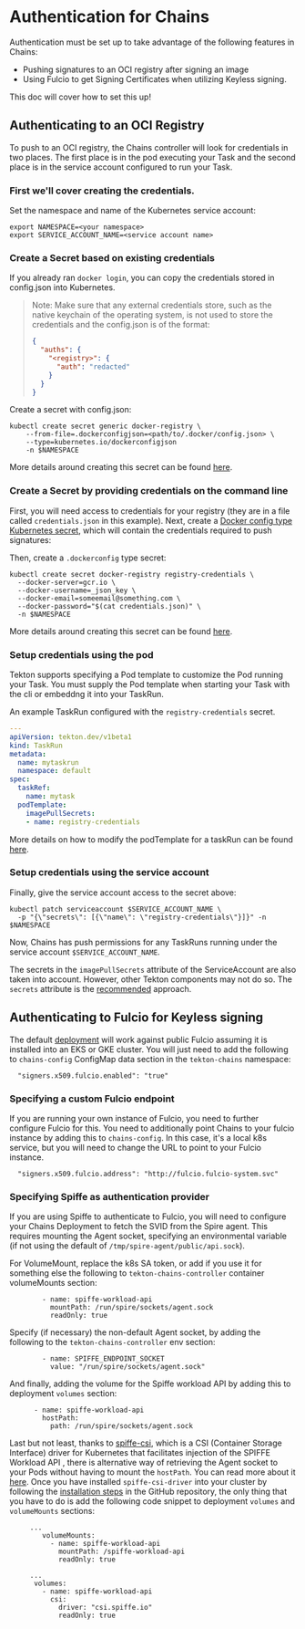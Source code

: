 <!--
---
linkTitle: "Authentication for Chains"
weight: 10
---
-->

# Authentication for Chains

Authentication must be set up to take advantage of the following features in Chains:

* Pushing signatures to an OCI registry after signing an image
* Using Fulcio to get Signing Certificates when utilizing Keyless signing.

This doc will cover how to set this up!

## Authenticating to an OCI Registry

To push to an OCI registry, the Chains controller will look for credentials in two places. The first place is in the pod executing your Task and the second place is in the service account configured to run your Task.

### First we'll cover creating the credentials.

Set the namespace and name of the Kubernetes service account:

```shell
export NAMESPACE=<your namespace>
export SERVICE_ACCOUNT_NAME=<service account name>
```

### Create a Secret based on existing credentials

If you already ran `docker login`, you can copy the credentials stored in
config.json into Kubernetes.

> Note: Make sure that any external credentials store, such as the native
> keychain of the operating system, is not used to store the credentials and
> the config.json is of the format:
> ```json
> {
>   "auths": {
>     "<registry>": {
>       "auth": "redacted"
>     }
>   }
> }
> ```

Create a secret with config.json:

```shell
kubectl create secret generic docker-registry \
    --from-file=.dockerconfigjson=<path/to/.docker/config.json> \
    --type=kubernetes.io/dockerconfigjson
    -n $NAMESPACE
```

More details around creating this secret can be found [here](https://kubernetes.io/docs/tasks/configure-pod-container/pull-image-private-registry/#registry-secret-existing-credentials).

### Create a Secret by providing credentials on the command line

First, you will need access to credentials for your registry (they are in a file called `credentials.json` in this example).
Next, create a [Docker config type Kubernetes secret](https://kubernetes.io/docs/concepts/configuration/secret/#docker-config-secrets), which will contain the credentials required to push signatures:

Then, create a `.dockerconfig` type secret:

```shell
kubectl create secret docker-registry registry-credentials \
  --docker-server=gcr.io \
  --docker-username=_json_key \
  --docker-email=someemail@something.com \
  --docker-password="$(cat credentials.json)" \
  -n $NAMESPACE
```

More details around creating this secret can be found [here](https://kubernetes.io/docs/tasks/configure-pod-container/pull-image-private-registry/#create-a-secret-by-providing-credentials-on-the-command-line).

### Setup credentials using the pod
Tekton supports specifying a Pod template to customize the Pod running your Task. You must supply the Pod template when starting your Task with the cli or embeddng it into your TaskRun.

An example TaskRun configured with the `registry-credentials` secret.
```yaml
---
apiVersion: tekton.dev/v1beta1
kind: TaskRun
metadata:
  name: mytaskrun
  namespace: default
spec:
  taskRef:
    name: mytask
  podTemplate:
    imagePullSecrets:
    - name: registry-credentials
```

More details on how to modify the podTemplate for a taskRun can be found [here](https://github.com/tektoncd/pipeline/blob/main/docs/taskruns.md#specifying-a-pod-template).

### Setup credentials using the service account

Finally, give the service account access to the secret above:

```shell
kubectl patch serviceaccount $SERVICE_ACCOUNT_NAME \
  -p "{\"secrets\": [{\"name\": \"registry-credentials\"}]}" -n $NAMESPACE
```

Now, Chains has push permissions for any TaskRuns running under the service account `$SERVICE_ACCOUNT_NAME`.

The secrets in the `imagePullSecrets` attribute of the ServiceAccount are also taken into account.
However, other Tekton components may not do so. The `secrets` attribute is the
[recommended](https://tekton.dev/docs/pipelines/auth/) approach.

## Authenticating to Fulcio for Keyless signing

The default [deployment](../config/100-deployment.yaml) will work against
public Fulcio assuming it is installed into an EKS or GKE cluster. You will
just need to add the following to `chains-config` ConfigMap data section in the
`tekton-chains` namespace:

```
  "signers.x509.fulcio.enabled": "true"
```

### Specifying a custom Fulcio endpoint

If you are running your own instance of Fulcio, you need to further
configure Fulcio for this. You need to additionally point Chains to your
fulcio instance by adding this to `chains-config`. In this case, it's a local
k8s service, but you will need to change the URL to point to your Fulcio
instance.

```
  "signers.x509.fulcio.address": "http://fulcio.fulcio-system.svc"
```

### Specifying Spiffe as authentication provider

If you are using Spiffe to authenticate to Fulcio, you will need to configure
your Chains Deployment to fetch the SVID from the Spire agent. This requires
mounting the Agent socket, specifying an environmental variable (if not using
the default of `/tmp/spire-agent/public/api.sock`).

For VolumeMount, replace the k8s SA token, or add if you use it for something
else the following to `tekton-chains-controller` container volumeMounts section:

```
        - name: spiffe-workload-api
          mountPath: /run/spire/sockets/agent.sock
          readOnly: true
```

Specify (if necessary) the non-default Agent socket, by adding the following
to the `tekton-chains-controller` env section:

```
        - name: SPIFFE_ENDPOINT_SOCKET
          value: "/run/spire/sockets/agent.sock"
```

And finally, adding the volume for the Spiffe workload API by adding this
to deployment `volumes` section:

```
      - name: spiffe-workload-api
        hostPath:
          path: /run/spire/sockets/agent.sock
```

Last but not least, thanks to [spiffe-csi](https://github.com/spiffe/spiffe-csi), which is a CSI (Container Storage Interface) driver for Kubernetes that facilitates injection of the SPIFFE Workload API , there is alternative way of retrieving the Agent socket to your Pods without having to mount the `hostPath`. You can read more about it [here](https://www.kusari.dev/blog/spiffee-csi/). Once you have installed `spiffe-csi-driver` into your cluster by following the [installation steps](https://github.com/spiffe/spiffe-csi/tree/main/example#steps) in the GitHub repository, the only thing that you have to do is add the following code snippet to deployment `volumes` and `volumeMounts` sections:


```
     ...
        volumeMounts:
          - name: spiffe-workload-api
            mountPath: /spiffe-workload-api
            readOnly: true

     ...
      volumes:
        - name: spiffe-workload-api
          csi:
            driver: "csi.spiffe.io"
            readOnly: true
```